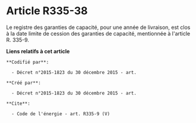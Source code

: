 # Article R335-38

Le registre des garanties de capacité, pour une année de livraison, est clos à la date limite de cession des garanties de
capacité, mentionnée à l'article R. 335-9.

**Liens relatifs à cet article**

	**Codifié par**:

	  - Décret n°2015-1823 du 30 décembre 2015 - art.

	**Créé par**:

	  - Décret n°2015-1823 du 30 décembre 2015 - art.

	**Cite**:

	  - Code de l'énergie - art. R335-9 (V)
